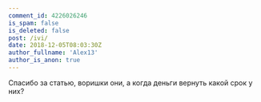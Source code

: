 ```yaml
---
comment_id: 4226026246
is_spam: false
is_deleted: false
post: /ivi/
date: 2018-12-05T08:03:30Z
author_fullname: 'Alex13'
author_is_anon: true
---
```


<p>Спасибо за статью, воришки они, а когда деньги вернуть какой срок у них?</p>
